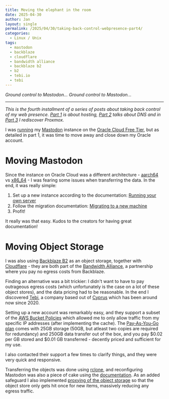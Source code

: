 ```yaml
---
title: Moving the elephant in the room
date: 2025-04-30
author: Jan
layout: single
permalink: /2025/04/30/taking-back-control-webpresence-part4/
categories:
  - Linux / Unix
tags:
  - mastodon
  - backblaze
  - cloudflare
  - bandwidth alliance
  - backblaze b2
  - b2
  - tebi.io
  - tebi
---
```


*Ground control to Mastodon... Ground control to Mastodon...*

---

*This is the fourth installment of a series of posts about taking back control of my web presence. [Part 1](/2025/03/15/taking-back-control-webpresence-part1/) is about hosting, [Part 2](/2025/03/30/taking-back-control-webpresence-part2/) talks about DNS and in [Part 3](/2025/04/15/taking-back-control-webpresence-part3/) I rediscover Proxmox.*

I was [running](/2022/11/05/mastodon-on-oracle-cloud/) my [Mastodon](https://joinmastodon.org/) instance on the [Oracle Cloud Free Tier](https://www.oracle.com/cloud/free/), but as detailed in part 1, it was time to move away and close down my Oracle account.

# Moving Mastodon

Since the instance on Oracle Cloud was a different architecture - [aarch64](https://en.wikipedia.org/wiki/AArch64) vs [x86_64](https://en.wikipedia.org/wiki/X86-64) - I was fearing some issues when transferring the data. In the end, it was really simple:

1. Set up a new instance according to the documentation: [Running your own server](https://docs.joinmastodon.org/user/run-your-own/)
2. Follow the migration documentation: [Migrating to a new machine](https://docs.joinmastodon.org/admin/migrating/)
3. Profit!

It really was that easy. Kudos to the creators for having great documentation!

# Moving Object Storage

I was also using [Backblaze B2](https://www.backblaze.com/cloud-storage) as an object storage, together with [Cloudflare](https://www.cloudflare.com) - they are both part of the [Bandwidth Alliance](https://www.cloudflare.com/partners/technology-partners/backblaze/), a partnership where you pay no egress costs from Backblaze. 

Finding an alternative was a bit trickier: I didn't want to have to pay outrageous egress costs (which unfortunately is the case on a lot of these object stores), and the data pricing had to be reasonable. In the end I discovered [Tebi](https://tebi.io), a company based out of [Cyprus](https://en.wikipedia.org/wiki/Cyprus) which has been around now since 2020. 

Setting up a new account was remarkably easy, and they support a subset of the [AWS Bucket Policies](https://docs.aws.amazon.com/AmazonS3/latest/userguide/bucket-policies.html) which allowed me to only allow traffic from my specific IP addresses (after implementing the cache). The [Pay-As-You-Go plan](https://tebi.io/#prices) comes with 25GB storage (50GB, but atleast two copies are required for redundancy) and 250GB data transfer out of the box, and you pay $0.02 per GB stored and $0.01 GB transferred - decently priced and sufficient for my use.

I also contacted their support a few times to clarify things, and they were very quick and responsive.

Transferring the objects was done using [rclone](https://rclone.org), and reconfiguring Mastodon was also a piece of cake using the [documentation](https://docs.joinmastodon.org/admin/optional/object-storage/). As an added safeguard I also implemented [proxying of the object storage](https://docs.joinmastodon.org/admin/optional/object-storage-proxy/) so that the object store only gets hit once for new items, massively reducing any egress traffic.
